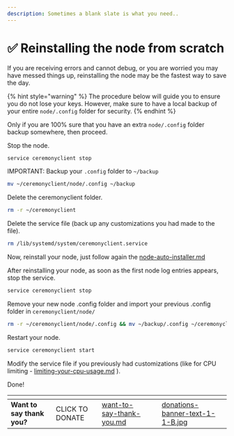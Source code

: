 ```yaml
---
description: Sometimes a blank slate is what you need..
---
```


# ✅ Reinstalling the node from scratch

If you are receiving errors and cannot debug, or you are worried you may have messed things up, reinstalling the node may be the fastest way to save the day.

{% hint style="warning" %}
The procedure below will guide you to ensure you do not lose your keys. However, make sure to have a local backup of your entire `node/.config` folder for security.
{% endhint %}

Only if you are 100% sure that you have an extra `node/.config` folder backup somewhere, then proceed.

Stop the node.

```bash
service ceremonyclient stop
```

IMPORTANT: Backup your `.config` folder to `~/backup`&#x20;

```bash
mv ~/ceremonyclient/node/.config ~/backup
```

Delete the ceremonyclient folder.

```bash
rm -r ~/ceremonyclient
```

Delete the service file (back up any customizations you had made to the file).

```bash
rm /lib/systemd/system/ceremonyclient.service
```

Now, reinstall your node, just follow again the [node-auto-installer.md](../../node-auto-installer.md "mention")

After reinstalling your node, as soon as the first node log entries appears, stop the service.

```bash
service ceremonyclient stop
```

Remove your new node .config folder and import your previous .config folder in `ceremonyclient/node/`

```bash
rm -r ~/ceremonyclient/node/.config && mv ~/backup/.config ~/ceremonyclient/node/
```

Restart your node.

```bash
service ceremonyclient start
```

Modify the service file if you previously had customizations (like for CPU limiting - [limiting-your-cpu-usage.md](managing-your-system-resources/limiting-your-cpu-usage.md "mention") ).

Done!

<table data-card-size="large" data-column-title-hidden data-view="cards" data-full-width="false"><thead><tr><th></th><th></th><th data-hidden data-card-target data-type="content-ref"></th><th data-hidden></th><th data-hidden data-card-cover data-type="files"></th></tr></thead><tbody><tr><td><strong>Want to say thank you?</strong></td><td>CLICK TO DONATE</td><td><a href="../../want-to-say-thank-you.md">want-to-say-thank-you.md</a></td><td></td><td><a href="../../.gitbook/assets/donations-banner-text-1-1-B.jpg">donations-banner-text-1-1-B.jpg</a></td></tr></tbody></table>
